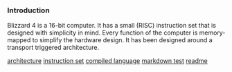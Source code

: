 ### Introduction
Blizzard 4 is a 16-bit computer. It has a small (RISC) instruction set that is designed with simplicity in mind. Every function of the computer is memory-mapped
to simplify the hardware design. It has been designed around a transport triggered architecture.


[architecture](/manual/docs/architecture.md)
[instruction set](/manual/docs/instruction_set.md)
[compiled language](/manual/docs/compiled_language.md)
[markdown test](/manual/docs/md_test.md)
[readme](/README.md)
